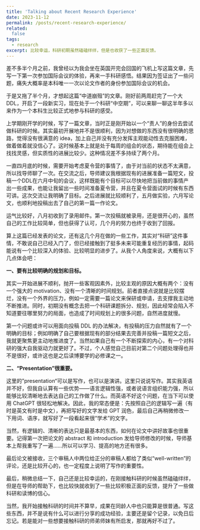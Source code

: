 ```yaml
---
title: 'Talking about Recent Research Experience'
date: 2023-11-12
permalink: /posts/recent-research-experience/
related:
  false
tags:
  - research
excerpt: 比较幸运，科研初期虽然磕磕绊绊，但是也收获了一些正面反馈。
---
```


差不多半个月之前，我曾经以为我会坐在英国开完会回国的飞机上写这篇文章，先写一下第一次参加国际会议的体验，再来一手科研感悟。结果因为签证出了一些问题，痛失大概率是本科唯一一次以论文作者的身份参加国际会议的机会。

于是又拖了半个月，才想起这篇“中道崩殂”的文章。刚好前两周赶完了一个大 DDL，开启了一段新实习，现在处于一个科研“中空期”，可以来聊一聊这半年多以来作为一个本科生比较正式地参与科研的感受。

上学期刚开学的时候，写了一篇文章，当时正是刚开始以一个“责人”的身份去尝试做科研的时候。其实最初开展地并不是很顺利，因为对想做的东西没有很明确的思路，觉得没有很满意的 idea，加上自己并没有充分发挥主观能动性去克服困难，做着做着就没信心了。这时候基本上就是处于每周的组会的状态，期待能在组会上找找灵感，但实质性的进展比较少。这种情况差不多持续了两个月。

一直四月底的时候，需要开始考虑夏令营的事情了，由于对当前的状态不太满意，所以找导师聊了一次。在交流之后，导师建议我根据现有的进展准备一篇短文，投稿一个DDL在六月中旬的会议，这样既能有个目标可以尽快地把当前做的事情产出一些成果，也能让我留出一些时间准备夏令营，并且在夏令营面试的时候有东西可讲。这次交流让我明确了目标。之后进展就比较顺利了，五月做实验，六月写论文，也顺利地投稿出去了自己的第一篇一作论文。

运气比较好，八月初收到了录用邮件。第一次投稿就被录用，还是很开心的，虽然自己的工作比较简单，但也获得了认可，几个月的努力也终于收到了回报。

算上这篇已经发表的论文，还有这几个月在做的一些工作，其实对“科研”这件事情，不敢说自己已经入门了，但已经接触到了挺多未来可能重复经历的事情，起码能说有一个比较深入的体验、比较明显的进步了。从我个人角度来说，大概有以下几点体会吧：

**一、要有比较明确的规划和目标。**

其实一开始进展不顺利，抛开一些客观因素外，比较主观的原因大概有两个：没有一个强大的 motivation、没有一个清晰的时间规划。前者直接点说就是比较摆烂，没有一个外界的压力，例如一定需要一篇论文来保研或申请，去支撑我主动地不断推进。同时，初期没有概念去把一个科研课题拆分、规划，因此经常会陷入不知道要往哪里努力的局面，也造成了时间规划上的很多问题，自然进度就慢。

第一个问题或许可以用面向投稿 DDL 的办法解决，有投稿的压力自然就有了一个明确的目标；例如明确了自己要根据现有的部分结果去完善并投稿一篇短文之后，我就更聚焦更主动地推进度了。当然如果自己有一个不断探索的内心，有一个对科研的强大自我驱动力就更好了。不过，个人感觉自己目前对第二个问题处理得也并不是很好，或许这也是之后读博要学的必修课之一。

**二、“Presentation”很重要。**

这里的”presentation“可以是写作，也可以是演讲。这里只说说写作。其实我英语并不好，但我自认算有一些优势——语言逻辑性强，或者说语言组织能力强，所以能够比较清晰地去表达自己的工作做了什么。而英语不好这个问题，在当下可以使用 ChatGPT 很轻松地解决。因此，我的常态便是：先按照自己的逻辑写一遍（有时是英文有时是中文），再把写好的文字发给 GPT 润色，最后自己再稍微修改一下用词、语序，就写好了一段看起来很“学术”的文字。

当然，有逻辑的、清晰的表达只是最基本的东西，如何在论文中讲好故事也很重要。记得第一次把论文的 abstract 和 introduction 发给导师修改的时候，导师基本上帮我重写了一遍……所以可以学习、提高的地方还有很多。

最后论文被接收，三个审稿人中两位给正分的审稿人都给了类似“well-written”的评论，还是比较开心的，也一定程度上说明了写作的重要性。

最后，稍微总结一下，自己还是比较幸运的，在刚接触科研的时候虽然磕磕绊绊，但是在导师的帮助下，也比较快就收到了一些比较积极正面的反馈，提升了一些做科研和读博的信心。

当然，我开始接触科研的时间并不算早，成果在同龄人中也只能算是很普通。写这些东西，并不是说有什么可以进行分享的成功经验，主要还是留个记录，以免日后忘记。若是能对一些想要接触科研的师弟师妹有所启发，那就再好不过了。